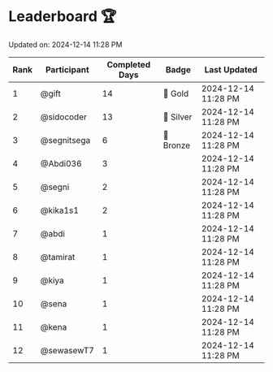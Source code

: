 # Leaderboard 🏆

Updated on: 2024-12-14 11:28 PM

| Rank | Participant       | Completed Days | Badge      | Last Updated         |
|------|-------------------|----------------|------------|----------------------|
| 1    | @gift             | 14             | 🏅 Gold     | 2024-12-14 11:28 PM |
| 2    | @sidocoder        | 13             | 🥈 Silver   | 2024-12-14 11:28 PM |
| 3    | @segnitsega       | 6              | 🥉 Bronze   | 2024-12-14 11:28 PM |
| 4    | @Abdi036          | 3              |            | 2024-12-14 11:28 PM |
| 5    | @segni            | 2              |            | 2024-12-14 11:28 PM |
| 6    | @kika1s1          | 2              |            | 2024-12-14 11:28 PM |
| 7    | @abdi             | 1              |            | 2024-12-14 11:28 PM |
| 8    | @tamirat          | 1              |            | 2024-12-14 11:28 PM |
| 9    | @kiya             | 1              |            | 2024-12-14 11:28 PM |
| 10   | @sena             | 1              |            | 2024-12-14 11:28 PM |
| 11   | @kena             | 1              |            | 2024-12-14 11:28 PM |
| 12   | @sewasewT7        | 1              |            | 2024-12-14 11:28 PM |
